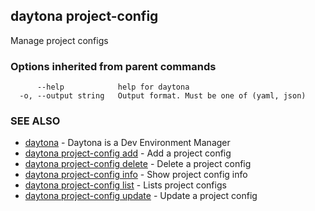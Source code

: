## daytona project-config

Manage project configs

### Options inherited from parent commands

```
      --help            help for daytona
  -o, --output string   Output format. Must be one of (yaml, json)
```

### SEE ALSO

* [daytona](daytona.md)	 - Daytona is a Dev Environment Manager
* [daytona project-config add](daytona_project-config_add.md)	 - Add a project config
* [daytona project-config delete](daytona_project-config_delete.md)	 - Delete a project config
* [daytona project-config info](daytona_project-config_info.md)	 - Show project config info
* [daytona project-config list](daytona_project-config_list.md)	 - Lists project configs
* [daytona project-config update](daytona_project-config_update.md)	 - Update a project config

